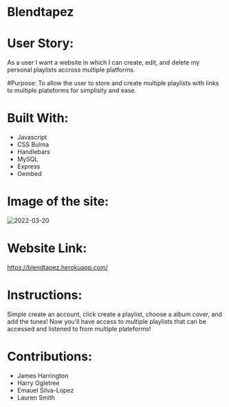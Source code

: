 # Blendtapez
# User Story:
As a user I want a website in which I can create, edit, and delete my personal playlists accross multiple platforms.

#Purpose:
To allow the user to store and create multiple playlists with links to multiple plateforms for simplisity and ease. 

# Built With:
- Javascript
- CSS Bulma
- Handlebars
- MySQL
- Express
- Oembed

# Image of the site:
![2022-03-20](https://user-images.githubusercontent.com/93622828/159198974-a37b77d0-19d5-4bde-9f85-749fc90ad11a.png)

# Website Link:
https://blendtapez.herokuapp.com/

# Instructions:
Simple create an account, click create a playlist, choose a album cover, and add the tunes! Now you'll have access to multiple playlists that can be accessed and listened to from multiple plateforms!

# Contributions:
 - James Harrington
 - Harry Ogletree
 - Emauel Silva-Lopez
 - Lauren Smith
